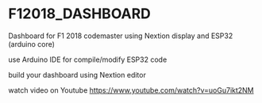 # F12018_DASHBOARD
Dashboard for F1 2018 codemaster using Nextion display and ESP32 (arduino core)

use Arduino IDE for compile/modify ESP32 code

build your dashboard using Nextion editor

watch video on Youtube https://www.youtube.com/watch?v=uoGu7ikt2NM
